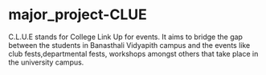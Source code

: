 # major_project-CLUE
C.L.U.E stands for College Link Up for events. It aims to bridge the gap between the students in Banasthali Vidyapith campus and the events like club fests,departmental fests, workshops amongst others that take place in the university campus.
